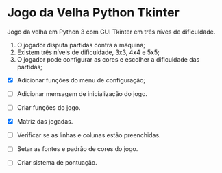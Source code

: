 # Jogo da Velha Python Tkinter
 Jogo da velha em Python 3 com GUI Tkinter em três níves de dificuldade.
 1. O jogador disputa partidas contra a máquina;
 2. Existem três níveis de dificuldade, 3x3, 4x4 e 5x5;
 3. O jogador pode configurar as cores e escolher a dificuldade das partidas;


- [X] Adicionar funções do menu de configuração;
- [ ] Adicionar mensagem de inicialização do jogo.
- [ ] Criar funções do jogo.
- [X] Matriz das jogadas.
- [ ] Verificar se as linhas e colunas estão preenchidas.
- [ ] Setar as fontes e padrão de cores do jogo.
- [ ] Criar sistema de pontuação.

